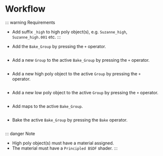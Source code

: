 # Workflow

::: warning Requirements
- Add suffix `_high` to high poly object(s), e.g. `Suzanne_high`, `Suzanne_high.001` etc.
:::

- Add the `Bake_Group` by pressing the `+` operator.
<p><img :src="$withBase('/img/bake_group_added.png')" alt='' /></p>

- Add a new `Group` to the active `Bake_Group` by pressing the `+` operator.
<p><img :src="$withBase('/img/group_added.png')" alt='' /></p>

- Add a new high poly object to the active `Group` by pressing the `+` operator.
<p><img :src="$withBase('/img/high_poly_added.png')" alt='' /></p>

- Add a new low poly object to the active `Group` by pressing the `+` operator.
<p><img :src="$withBase('/img/low_poly_added.png')" alt='' /></p>

- Add maps to the active `Bake_Group`.
<p><img :src="$withBase('/img/map_all.png')" alt='' /></p>

- Bake the active `Bake_Group` by pressing the `Bake` operator.
<p><img :src="$withBase('/img/bake_enable.png')" alt='' /></p>

::: danger Note
- High poly object(s) must have a material assigned.
- The material must have a `Principled BSDF` shader.
:::